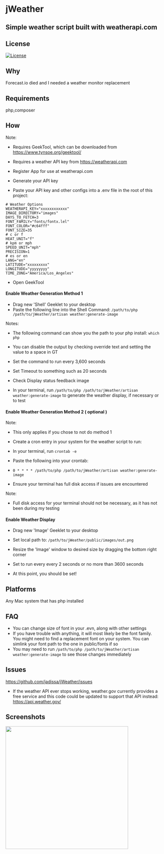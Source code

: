 # jWeather
## Simple weather script built with weatherapi.com

## License
[![License](https://img.shields.io/badge/license-GPL-blue)](LICENSE)

## Why
Forecast.io died and I needed a weather monitor replacement

## Requirements
php,composer

## How
Note:
- Requires GeekTool, which can be downloaded from https://www.tynsoe.org/geektool/
- Requires a weather API key from https://weatherapi.com

- Register App for use at weatherapi.com
- Generate your API key
- Paste your API key and other configs into a .env file in the root of this project:
```
# Weather Options
WEATHERAPI_KEY="xxxxxxxxxxxx"
IMAGE_DIRECTORY="images"
DAYS_TO_FETCH=3
FONT_FAMILY="fonts/fontx.lel"
FONT_COLOR="#c64fff"
FONT_SIZE=35
# c or f
HEAT_UNIT="f"
# kpm or mph
SPEED_UNIT="mph"
PRECISION=1
# es or en
LANG="en"
LATITUDE="xxxxxxxxx"
LONGITUDE="yyyyyyyy"
TIME_ZONE="America/Los_Angeles"
```

- Open GeekTool

#### Enable Weather Generation Method 1
- Drag new 'Shell' Geeklet to your desktop
- Paste the following line into the Shell Command:
```/path/to/php /path/to/jWeather/artisan weather:generate-image```

Notes:
- The following command can show you the path to your php install:
```which php```
- You can disable the output by checking override text and setting the value to a space in GT

- Set the command to run every 3,600 seconds
- Set Timeout to something such as 20 seconds
- Check Display status feedback image
- In your terminal, run ```/path/to/php /path/to/jWeather/artisan weather:generate-image``` to generate the weather display, if necessary or to test

#### Enable Weather Generation Method 2 ( optional )
Note:
- This only applies if you chose to not do method 1

- Create a cron entry in your system for the weather script to run:
- In your terminal, run ```crontab -e```
- Paste the following into your crontab:
- ```0 * * * * /path/to/php /path/to/jWeather/artisan weather:generate-image```
- Ensure your terminal has full disk access if issues are encountered

Note:
- Full disk access for your terminal should not be necessary, as it has not been during my testing

#### Enable Weather Display
- Drag new 'Image' Geeklet to your desktop
- Set local path to: ```/path/to/jWeather/public/images/out.png```

- Resize the 'Image' window to desired size by dragging the bottom right corner
- Set to run every every 2 seconds or no more than 3600 seconds
- At this point, you should be set!

## Platforms
Any Mac system that has php installed

## FAQ
- You can change size of font in your .evn, along with other settings
- If you have trouble with anything, it will most likely be the font family. You might need to find a replacement font on your system. You can simlink your font path to the one in public/fonts if so
- You may need to run ```/path/to/php /path/to/jWeather/artisan weather:generate-image``` to see those changes immediately

## Issues
https://github.com/jadissa/jWeather/issues
- If the weather API ever stops working, weather.gov currently provides a free service and this code could be updated to support that API instead: https://api.weather.gov/

## Screenshots
<p float="left">
  <img src="screenshots/1.png" width="400" />
</p>